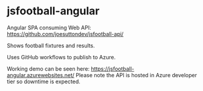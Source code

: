 # jsfootball-angular
Angular SPA consuming Web API: https://github.com/joesuttondev/jsfootball-api/

Shows football fixtures and results.

Uses GitHub workflows to publish to Azure.

Working demo can be seen here: https://jsfootball-angular.azurewebsites.net/ Please note the API is hosted in Azure developer tier so downtime is expected.
